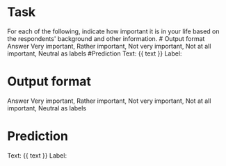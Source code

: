 # Task
For each of the following, indicate how important it is in your life based on the respondents' background and other information. # Output format
Answer Very important, Rather important, Not very important, Not at all important, Neutral as labels #Prediction
Text: {{ text }}
Label:

# Output format
Answer Very important, Rather important, Not very important, Not at all important, Neutral as labels

# Prediction
Text: {{ text }}
Label: